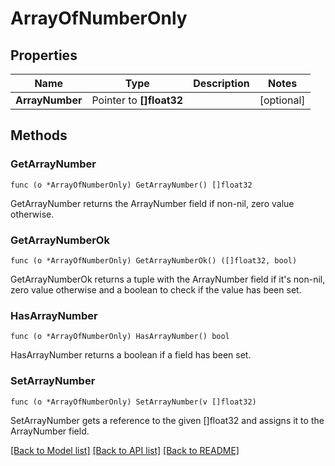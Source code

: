 # ArrayOfNumberOnly

## Properties

Name | Type | Description | Notes
------------ | ------------- | ------------- | -------------
**ArrayNumber** | Pointer to **[]float32** |  | [optional] 

## Methods

### GetArrayNumber

`func (o *ArrayOfNumberOnly) GetArrayNumber() []float32`

GetArrayNumber returns the ArrayNumber field if non-nil, zero value otherwise.

### GetArrayNumberOk

`func (o *ArrayOfNumberOnly) GetArrayNumberOk() ([]float32, bool)`

GetArrayNumberOk returns a tuple with the ArrayNumber field if it's non-nil, zero value otherwise
and a boolean to check if the value has been set.

### HasArrayNumber

`func (o *ArrayOfNumberOnly) HasArrayNumber() bool`

HasArrayNumber returns a boolean if a field has been set.

### SetArrayNumber

`func (o *ArrayOfNumberOnly) SetArrayNumber(v []float32)`

SetArrayNumber gets a reference to the given []float32 and assigns it to the ArrayNumber field.


[[Back to Model list]](../README.md#documentation-for-models) [[Back to API list]](../README.md#documentation-for-api-endpoints) [[Back to README]](../README.md)


